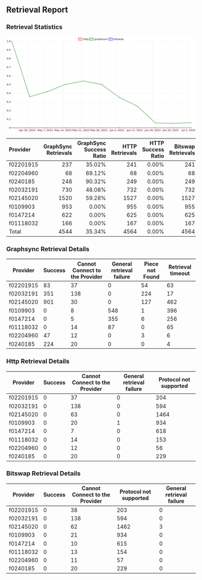 ## Retrieval Report
### Retrieval Statistics
<img src="https://raw.githubusercontent.com/data-preservation-programs/filplus-checker-assets/main/filecoin-project/filecoin-plus-large-datasets/issues/1039/1688782111760.png"/>

| Provider  | GraphSync Retrievals | GraphSync Success Ratio | HTTP Retrievals | HTTP Success Ratio | Bitswap Retrievals | Bitswap Success Ratio |
| :-------- | -------------------: | ----------------------: | --------------: | -----------------: | -----------------: | --------------------: |
| f02201915 |                  237 |                  35.02% |             241 |              0.00% |                241 |                 0.00% |
| f02204960 |                   68 |                  69.12% |              68 |              0.00% |                 68 |                 0.00% |
| f0240185  |                  248 |                  90.32% |             249 |              0.00% |                249 |                 0.00% |
| f02032191 |                  730 |                  48.08% |             732 |              0.00% |                732 |                 0.00% |
| f02145020 |                 1520 |                  59.28% |            1527 |              0.00% |               1527 |                 0.00% |
| f0109903  |                  953 |                   0.00% |             955 |              0.00% |                955 |                 0.00% |
| f0147214  |                  622 |                   0.00% |             625 |              0.00% |                625 |                 0.00% |
| f01118032 |                  166 |                   0.00% |             167 |              0.00% |                167 |                 0.00% |
| Total     |                 4544 |                  35.34% |            4564 |              0.00% |               4564 |                 0.00% |

### Graphsync Retrieval Details
| Provider  | Success | Cannot Connect to the Provider | General retrieval failure | Piece not Found | Retrieval timeout |
| --------- | ------- | ------------------------------ | ------------------------- | --------------- | ----------------- |
| f02201915 | 83      | 37                             | 0                         | 54              | 63                |
| f02032191 | 351     | 138                            | 0                         | 224             | 17                |
| f02145020 | 901     | 30                             | 0                         | 127             | 462               |
| f0109903  | 0       | 8                              | 548                       | 1               | 396               |
| f0147214  | 0       | 5                              | 355                       | 6               | 256               |
| f01118032 | 0       | 14                             | 87                        | 0               | 65                |
| f02204960 | 47      | 12                             | 0                         | 3               | 6                 |
| f0240185  | 224     | 20                             | 0                         | 0               | 4                 |

### Http Retrieval Details
| Provider  | Success | Cannot Connect to the Provider | General retrieval failure | Protocol not supported |
| --------- | ------- | ------------------------------ | ------------------------- | ---------------------- |
| f02201915 | 0       | 37                             | 0                         | 204                    |
| f02032191 | 0       | 138                            | 0                         | 594                    |
| f02145020 | 0       | 63                             | 0                         | 1464                   |
| f0109903  | 0       | 20                             | 1                         | 934                    |
| f0147214  | 0       | 7                              | 0                         | 618                    |
| f01118032 | 0       | 14                             | 0                         | 153                    |
| f02204960 | 0       | 12                             | 0                         | 56                     |
| f0240185  | 0       | 20                             | 0                         | 229                    |

### Bitswap Retrieval Details
| Provider  | Success | Cannot Connect to the Provider | Protocol not supported | General retrieval failure |
| --------- | ------- | ------------------------------ | ---------------------- | ------------------------- |
| f02201915 | 0       | 38                             | 203                    | 0                         |
| f02032191 | 0       | 138                            | 594                    | 0                         |
| f02145020 | 0       | 62                             | 1462                   | 3                         |
| f0109903  | 0       | 21                             | 934                    | 0                         |
| f0147214  | 0       | 10                             | 615                    | 0                         |
| f01118032 | 0       | 13                             | 154                    | 0                         |
| f02204960 | 0       | 11                             | 57                     | 0                         |
| f0240185  | 0       | 20                             | 229                    | 0                         |
